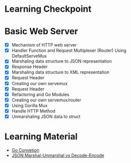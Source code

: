 # Learning Checkpoint

# Basic Web Server

- [x] Mechanism of HTTP web server
- [x] Handler Function and Request Multiplexer (Router) Using DefaultServeMux
- [x] Marshaling data structure to JSON representation
- [x] Response Header
- [x] Marshaling data structure to XML representation
- [x] Request Header
- [x] Creating our own servemux
- [x] Request Header
- [x] Refactoring and Go Modules
- [x] Creating our own servemux/router
- [x] Using Gorilla Mux
- [x] Handle HTTP Method
- [x] Unmarshaling JSON data to struct

# Learning Material

- [Go Convetion](https://github.com/golang/go/wiki/CodeReviewComments#variable-names)
- [JSON Marshal-Unmarshal vs Decode-Encode](https://stackoverflow.com/questions/21197239/decoding-json-using-json-unmarshal-vs-json-newdecoder-decode)
